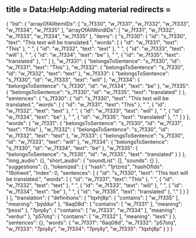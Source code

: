 title = Data:Help:Adding material
redirects =
---

{
    "list": {
        "arrayOfAllItemIDs": [
            "s_7f330",
            "w_7f331",
            "w_7f332",
            "w_7f333",
            "w_7f334",
            "w_7f335"
        ],
        "arrayOfAllWordIDs": [
            "w_7f331",
            "w_7f332",
            "w_7f333",
            "w_7f334",
            "w_7f335"
        ],
        "items": {
            "s_7f330": {
                "id": "s_7f330",
                "text": "This text will be translated.",
                "words": [
                    {
                        "id": "w_7f331",
                        "text": "This"
                    },
                    " ",
                    {
                        "id": "w_7f332",
                        "text": "text"
                    },
                    " ",
                    {
                        "id": "w_7f333",
                        "text": "will"
                    },
                    " ",
                    {
                        "id": "w_7f334",
                        "text": "be"
                    },
                    " ",
                    {
                        "id": "w_7f335",
                        "text": "translated"
                    },
                    "."
                ]
            },
            "w_7f331": {
                "belongsToSentence": "s_7f330",
                "id": "w_7f331",
                "text": "This"
            },
            "w_7f332": {
                "belongsToSentence": "s_7f330",
                "id": "w_7f332",
                "text": "text"
            },
            "w_7f333": {
                "belongsToSentence": "s_7f330",
                "id": "w_7f333",
                "text": "will"
            },
            "w_7f334": {
                "belongsToSentence": "s_7f330",
                "id": "w_7f334",
                "text": "be"
            },
            "w_7f335": {
                "belongsToSentence": "s_7f330",
                "id": "w_7f335",
                "text": "translated"
            }
        },
        "sentences": {
            "s_7f330": {
                "id": "s_7f330",
                "text": "This text will be translated.",
                "words": [
                    {
                        "id": "w_7f331",
                        "text": "This"
                    },
                    " ",
                    {
                        "id": "w_7f332",
                        "text": "text"
                    },
                    " ",
                    {
                        "id": "w_7f333",
                        "text": "will"
                    },
                    " ",
                    {
                        "id": "w_7f334",
                        "text": "be"
                    },
                    " ",
                    {
                        "id": "w_7f335",
                        "text": "translated"
                    },
                    "."
                ]
            }
        },
        "words": {
            "w_7f331": {
                "belongsToSentence": "s_7f330",
                "id": "w_7f331",
                "text": "This"
            },
            "w_7f332": {
                "belongsToSentence": "s_7f330",
                "id": "w_7f332",
                "text": "text"
            },
            "w_7f333": {
                "belongsToSentence": "s_7f330",
                "id": "w_7f333",
                "text": "will"
            },
            "w_7f334": {
                "belongsToSentence": "s_7f330",
                "id": "w_7f334",
                "text": "be"
            },
            "w_7f335": {
                "belongsToSentence": "s_7f330",
                "id": "w_7f335",
                "text": "translated"
            }
        }
    },
    "long_audio": {},
    "short_audio": {
        "soundList": [],
        "sounds": {}
    },
    "suggestions": {},
    "tokenized": [
        {
            "hash": "1jrtzmz",
            "hashOfIds": "19ohwot",
            "index": 0,
            "sentences": [
                {
                    "id": "s_7f330",
                    "text": "This text will be translated.",
                    "words": [
                        {
                            "id": "w_7f331",
                            "text": "This"
                        },
                        " ",
                        {
                            "id": "w_7f332",
                            "text": "text"
                        },
                        " ",
                        {
                            "id": "w_7f333",
                            "text": "will"
                        },
                        " ",
                        {
                            "id": "w_7f334",
                            "text": "be"
                        },
                        " ",
                        {
                            "id": "w_7f335",
                            "text": "translated"
                        },
                        "."
                    ]
                }
            ]
        }
    ],
    "translation": {
        "definitions": {
            "1qxhj8p": {
                "contains": [
                    "w_7f335"
                ],
                "meaning": "þýddur"
            },
            "6aq08d": {
                "contains": [
                    "w_7f331"
                ],
                "meaning": "þessi"
            },
            "7pnj4y": {
                "contains": [
                    "w_7f333",
                    "w_7f334"
                ],
                "meaning": "verður"
            },
            "p57otq": {
                "contains": [
                    "w_7f332"
                ],
                "meaning": "texti"
            }
        },
        "sentences": {},
        "words": {
            "w_7f331": "6aq08d",
            "w_7f332": "p57otq",
            "w_7f333": "7pnj4y",
            "w_7f334": "7pnj4y",
            "w_7f335": "1qxhj8p"
        }
    }
}